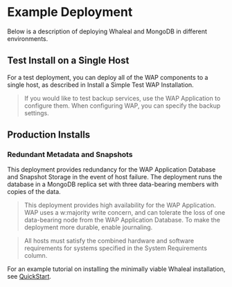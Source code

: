 # Example Deployment

Below is a description of deploying Whaleal and MongoDB in different environments.



## Test Install on a Single Host

For a test deployment, you can deploy all of the WAP components to a single host, as described in Install a Simple Test WAP Installation.

> If you would like to test backup services, use the WAP Application to configure them. When configuring WAP, you can specify the backup settings.



## Production Installs

### Redundant Metadata and Snapshots

This deployment provides redundancy for the WAP Application Database and Snapshot Storage in the event of host failure. The deployment runs the database in a MongoDB replica set with three data-bearing members with copies of the data.

> This deployment provides high availability for the WAP Application. WAP uses a w:majority write concern, and can tolerate the loss of one data-bearing node from the WAP Application Database. To make the deployment more durable, enable journaling.



> All hosts must satisfy the combined hardware and software requirements for systems specified in the System Requirements column.

For an example tutorial on installing the minimally viable Whaleal installation, see [QuickStart](./03-QuickStart.md).